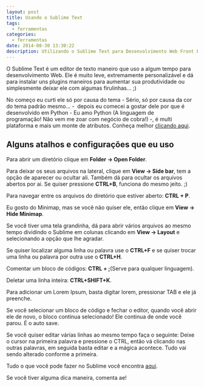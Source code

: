 ```yaml
---
layout: post
title: Usando o Sublime Text
tags:
  - ferramentas
categories:
  - ferramentas
date: 2014-08-30 13:30:22
description: Utilizando o Sublime Text para Desenvolvimento Web Front End
---
```


O Sublime Text é um editor de texto maneiro que uso a algum tempo para desenvolvimento Web. Ele é muito leve, extremamente personalizável e dá para instalar uns plugins maneiros para aumentar sua produtividade ou simplesmente deixar ele com algumas firulinhas... ;)<!--more-->

No começo eu curti ele só por causa do tema - Sério, só por causa da cor do tema padrão mesmo... -  depois eu comecei a gostar dele por que é desenvolvido em Python - Eu amo Python (A linguagem de programação! Não vem me zoar com negócio de cobra!) -, é multi plataforma e mais um monte de atributos. Conheça melhor [clicando aqui](http://www.sublimetext.com/ "Sublime Text").

## Alguns atalhos e configurações que eu uso

Para abrir um diretório clique em **Folder -&gt; Open Folder**.

Para deixar os seus arquivos na lateral, clique em **View -&gt; Side bar**, tem a opção de aparecer ou ocultar ali. Também dá para ocultar os arquivos abertos por ai. Se quiser pressione **CTRL+B**, funciona do mesmo jeito. ;)

Para navegar entre os arquivos do diretório que estiver aberto: **CTRL + P**.

Eu gosto do Minimap, mas se você não quiser ele, então clique em **View -&gt; Hide Minimap**.

Se você tiver uma tela grandinha, dá para abrir vários arquivos ao mesmo tempo dividindo o Sublime em colunas clicando em **View -&gt; Layout** e selecionando a opção que lhe agradar.

Se quiser localizar alguma linha ou palavra use o **CTRL+F** e se quiser trocar uma linha ou palavra por outra use o **CTRL+H**.

Comentar um bloco de códigos: **CTRL + ;**(Serve para qualquer linguagem).

Deletar uma linha inteira: **CTRL+SHIFT+K**.

Para adicionar um Lorem Ipsum, basta digitar lorem, pressionar TAB e ele já preenche.

Se você selecionar um bloco de código e fechar o editor, quando você abrir ele de novo, o bloco continua selecionado! Ele continua de onde você parou. É o auto save.

Se você quiser editar várias linhas ao mesmo tempo faça o seguinte: Deixe o cursor na primeira palavra e pressione o CTRL, então vá clicando nas outras palavras, em seguida basta editar e a mágica acontece. Tudo vai sendo alterado conforme a primeira.

Tudo o que você pode fazer no Sublime você encontra [aqui](http://www.sublimetext.com/docs "Documentação do Sublime").

Se você tiver alguma dica maneira, comenta ae!
